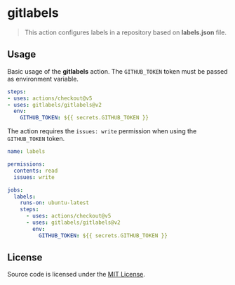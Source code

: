 # gitlabels

> This action configures labels in a repository based on **labels.json** file.


## Usage

Basic usage of the **gitlabels** action. The `GITHUB_TOKEN` token must
be passed as environment variable.

```yaml
steps:
- uses: actions/checkout@v5
- uses: gitlabels/gitlabels@v2
  env:
    GITHUB_TOKEN: ${{ secrets.GITHUB_TOKEN }}
```

The action requires the `issues: write` permission when using the `GITHUB_TOKEN` token.

```yaml
name: labels

permissions:
  contents: read
  issues: write

jobs:
  labels:
    runs-on: ubuntu-latest
    steps:
      - uses: actions/checkout@v5
      - uses: gitlabels/gitlabels@v2
        env:
          GITHUB_TOKEN: ${{ secrets.GITHUB_TOKEN }}
```


## License

Source code is licensed under the [MIT License](LICENSE).
